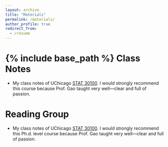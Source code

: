```yaml
---
layout: archive
title: "Materials"
permalink: /materials/
author_profile: true
redirect_from:
  - /resume
---
```


{% include base_path %}
Class Notes
======
* My class notes of UChicago [STAT 30100](https://stat.uchicago.edu/academics/course-info/2021-2022-courses/winter-2022-stat-30100/). I would strongly recommend this course because Prof. Gao taught very well—clear and full of passion.

Reading Group
======
* My class notes of UChicago [STAT 30100](https://stat.uchicago.edu/academics/course-info/2021-2022-courses/winter-2022-stat-30100/). I would strongly recommend this Ph.d. level course because Prof. Gao taught very well—clear and full of passion.
